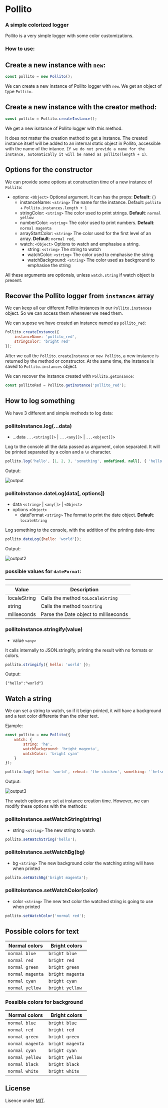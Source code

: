# Pollito
### A simple colorized logger

Pollito is a very simple logger with some color customizations.

### How to use:

## Create a new instance with `new`:

```javascript
const pollito = new Pollito();
```

We can create a new instance of Pollito logger with `new`. We get an object of type `Pollito`.

## Create a new instance with the creator method:

```javascript
const pollito = Pollito.createInstance();
```

We get a new isntance of Pollito logger with this method.

It does not matter the creation method to get a instance. The created instance itself will be added to an internal static object in Pollito, accessible with the name of the intance. `If we do not provide a name for the instance, automatically it will be named as pollito(length + 1)`.

## Options for the constructor

We can provide some options at construction time of a new instance of `Pollito`:

- options: `<Object>` Optional argument. It can has the props: __Default__: `{}`
    - instanceName: `<string>` The name for the instance. Default: `pollito` + `Pollito.instances.length + 1`
    - stringColor: `<string>` The color used to print strings. __Default__: `normal yellow`
    - numberColor: `<string>` The color used to print numbers. __Default__: `normal magenta`
    - arrayStartColor: `<string>` The color used for the first level of an array. __Default__: `normal red`,
    - watch: `<Object>` Options to watch and emphasise a string.
        - string: `<string>` The string to watch
        - watchColor: `<string>` The color used to emphasise the string
        - watchBackground: `<string>` The color used as background to emphasise the string


All these arguments are optionals, unless `watch.string` if watch object is present.

## Recover the Pollito logger from `instances` array

We can keep all our different Pollito instances in our `Pollito.instances` object. So we can access them whenever we need them.

We can supose we have created an instance named as `pollito_red`:

```javascript
Pollito.createInstance({
    instanceName: 'pollito_red',
    stringColor: 'bright red'
});
```

After we call the `Pollito.createInstance` or `new Pollito`, a new instance is returned by the method or constructor. At the same time, the instance is saved to `Pollito.instances` object.

We can recover the instance created with `Pollito.getInsance`:

```javascript
const pollitoRed = Pollito.getInstance('pollito_red');
```


## How to log something

We have 3 different and simple methods to log data:

### pollitoInstance.log(...data)

- ...data `...<string[]>` | `...<any[]>` | `...<object[]>`


Log to the console all the data passed as argument, colon separated. It will be printed separated by a colon and a `\n` character.

```javascript
pollito.log('hello', [1, 2, 3, 'something', undefined, null], { 'hello': 'world', or: { some: 'thing' } })
```

Output:

![output](https://i.postimg.cc/Y04ZjC06/pollito1.png)


### pollitoInstance.dateLog(data[, options])

- data `<string>` | `<any[]>` | `<Object>`
- options `<Object>` 
    - dateFormat `<string>` The format to print the date object. __Default__: `localeString`


Log something to the console, with the addition of the printing date-time

```javascript
pollito.dateLog({hello: 'world'});
```

Output:

![output2](https://i.postimg.cc/jSdxdzKP/pollito2.png)


### possible values for `dateFormat`:
- - -

|    Value      |           Description                 |
| ------------- | ------------------------------------- |
| localeString  | Calls the method `toLocaleString`     |
| string        | Calls the method `toString`           |
| miliseconds   | Parse the Date object to milliseconds |


### pollitoInstance.stringify(value)

- value `<any>`


It calls internally to JSON.stringify, printing the result with no formats or colors.

```javascript
pollito.stringify({ hello: 'world' });
```

Output:

```
{"hello":"world"}
```

## Watch a string

We can set a string to watch, so if it beign printed, it will have a background and a text color differente than the other text.

Ejample:

```javascript
const pollito = new Pollito({
    watch: {
        string: 'he',
        watchBackground: 'bright magenta',
        watchColor: 'bright cyan'
    }
});

pollito.log({ hello: 'world', reheat: 'the chicken', something: '`helse`' });
```

Output:

![output3](https://i.postimg.cc/65wwYFjB/pollito3.png)

The watch options are set at instance creation time. However, we can modify these options with the methods:

### pollitoInstance.setWatchString(string)

- string `<string>` The new string to watch

```javascript
pollito.setWatchString('hello');
```


### pollitoInstance.setWatchBg(bg)

- bg `<string>` The new background color the watching string will have when printed


```javascript
pollito.setWatchBg('bright magenta');
```

### pollitoIsntance.setWatchColor(color)

- color `<string>` The new text color the watched string is going to use when printed


```javascript
pollito.setWatchColor('normal red');
```


## Possible colors for text

|     Normal colors       |        Bright colors          | 
| ----------------------- | ----------------------------- |
| `normal blue`           | `bright blue`                 |
| `normal red`            | `bright red`                  |
| `normal green`          | `bright green`                |
| `normal magenta`        | `bright magenta`              |
| `normal cyan`           | `bright cyan`                 |
| `normal yellow`         | `bright yellow`               |


### Possible colors for background

|     Normal colors       |        Bright colors          | 
| ----------------------- | ----------------------------- |
| `normal blue`           | `bright blue`                 |
| `normal red`            | `bright red`                  |
| `normal green`          | `bright green`                |
| `normal magenta`        | `bright magenta`              |
| `normal cyan`           | `bright cyan`                 |
| `normal yellow`         | `bright yellow`               |
| `normal black`          | `bright black`                |
| `normal white`          | `bright white`                |



## License

Lisence under [MIT](./LICENSE).
